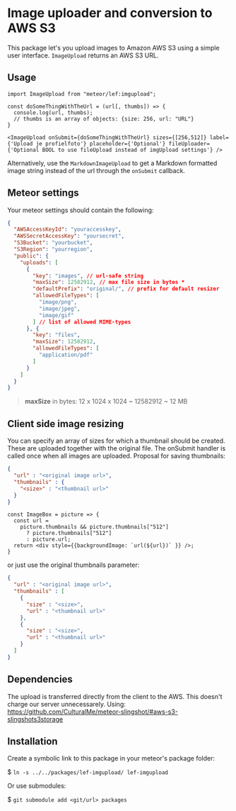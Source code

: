 # Image uploader and conversion to AWS S3

This package let's you upload images to Amazon AWS S3 using a simple user interface. `ImageUpload` returns an AWS S3 URL.

## Usage

``` JSX
import ImageUpload from "meteor/lef:imgupload";

const doSomeThingWithTheUrl = (url[, thumbs]) => {
  console.log(url, thumbs);
  // thumbs is an array of objects: {size: 256, url: "URL"}
}

<ImageUpload onSubmit={doSomeThingWithTheUrl} sizes={[256,512]} label={'Upload je profielfoto'} placeholder={'Optional'} fileUploader={'Optional BOOL to use fileUpload instead of imgUpload settings'} />
```

Alternatively, use the `MarkdownImageUpload` to get a Markdown formatted image string instead of the url through the `onSubmit` callback.

## Meteor settings

Your meteor settings should contain the following:

``` JSON
{
  "AWSAccessKeyId": "youraccesskey",
  "AWSSecretAccessKey": "yoursecret",
  "S3Bucket": "yourbucket",
  "S3Region": "yourregion",
  "public": {
    "uploads": [
      {
        "key": "images", // url-safe string
        "maxSize": 12582912, // max file size in bytes *
        "defaultPrefix": "original/", // prefix for default resizer
        "allowedFileTypes": [
          "image/png",
          "image/jpeg",
          "image/gif"
        ] // list of allowed MIME-types
      }, {
        "key": "files",
        "maxSize": 12582912,
        "allowedFileTypes": [
          "application/pdf"
        ]
      }
    ]
  }
}
```

> **maxSize** in bytes: 12 x 1024 x 1024 ~ 12582912 ~ 12 MB

## Client side image resizing

You can specify an array of sizes for which a thumbnail should be created. These are uploaded together with the original file. The onSubmit handler is called once when all images are uploaded. Proposal for saving thumbnails:

``` JSON
{
  "url" : "<original image url>",
  "thumbnails" : {
    "<size>" : "<thumbnail url>"
  }
}
```

``` JSX
const ImageBox = picture => {
  const url =
    picture.thumbnails && picture.thumbnails["512"]
      ? picture.thumbnails["512"]
      : picture.url;
  return <div style={{backgroundImage: `url(${url})` }} />;
}
```

or just use the original thumbnails parameter:

``` JSON
{
  "url" : "<original image url>",
  "thumbnails" : [
    {
      "size" : "<size>",
      "url" : "<thumbnail url>"
    },
    {
      "size" : "<size>",
      "url" : "<thumbnail url>"
    }
  ]
}
```

## Dependencies

The upload is transferred directly from the client to the AWS. This doesn't charge our server unnecessarely. Using: https://github.com/CulturalMe/meteor-slingshot/#aws-s3-slingshots3storage

## Installation

Create a symbolic link to this package in your meteor's package folder:

$ `ln -s ../../packages/lef-imgupload/ lef-imgupload` 

Or use submodules:

$ `git submodule add <git/url> packages` 

